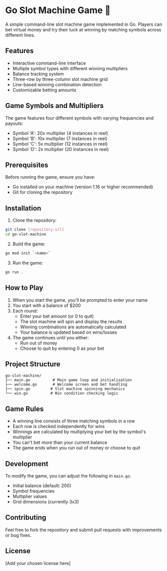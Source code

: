 # Go Slot Machine Game 🎰

A simple command-line slot machine game implemented in Go. Players can bet virtual money and try their luck at winning by matching symbols across different lines.

## Features

- Interactive command-line interface
- Multiple symbol types with different winning multipliers
- Balance tracking system
- Three-row by three-column slot machine grid
- Line-based winning combination detection
- Customizable betting amounts

## Game Symbols and Multipliers

The game features four different symbols with varying frequencies and payouts:

- Symbol 'A': 20x multiplier (4 instances in reel)
- Symbol 'B': 10x multiplier (7 instances in reel)
- Symbol 'C': 5x multiplier (12 instances in reel)
- Symbol 'D': 2x multiplier (20 instances in reel)

## Prerequisites

Before running the game, ensure you have:

- Go installed on your machine (version 1.16 or higher recommended)
- Git for cloning the repository

## Installation

1. Clone the repository:

```bash
git clone [repository-url]
cd go-slot-machine
```

2. Build the game:

```bash
go mod init `<name>`

```

3. Run the game:

```bash
go run .
```

## How to Play

1. When you start the game, you'll be prompted to enter your name
2. You start with a balance of $200
3. Each round:
   - Enter your bet amount (or 0 to quit)
   - The slot machine will spin and display the results
   - Winning combinations are automatically calculated
   - Your balance is updated based on wins/losses
4. The game continues until you either:
   - Run out of money
   - Choose to quit by entering 0 as your bet

## Project Structure

```
go-slot-machine/
├── main.go          # Main game loop and initialization
├── welcome.go       # Welcome screen and bet handling
├── spin.go         # Slot machine spinning mechanics
└── win.go          # Win condition checking logic
```

## Game Rules

- A winning line consists of three matching symbols in a row
- Each row is checked independently for wins
- Winnings are calculated by multiplying your bet by the symbol's multiplier
- You can't bet more than your current balance
- The game ends when you run out of money or choose to quit

## Development

To modify the game, you can adjust the following in `main.go`:

- Initial balance (default: 200)
- Symbol frequencies
- Multiplier values
- Grid dimensions (currently 3x3)

## Contributing

Feel free to fork the repository and submit pull requests with improvements or bug fixes.

## License

[Add your chosen license here]
